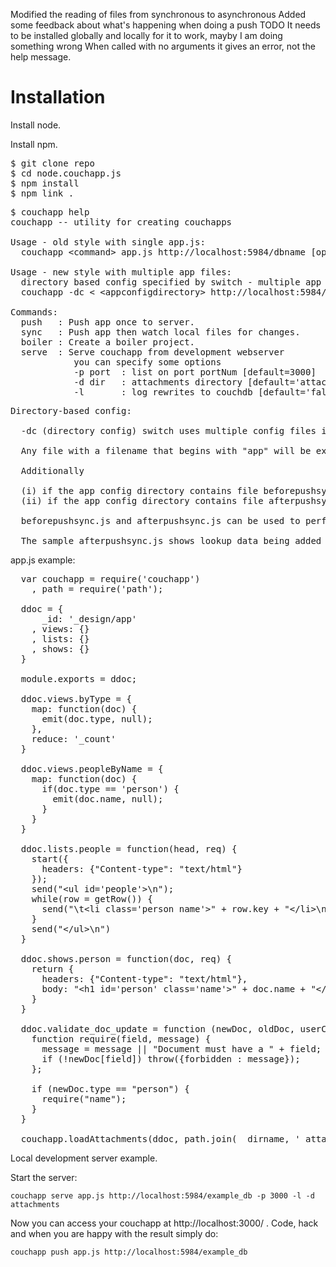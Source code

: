 Modified the reading of files from synchronous to asynchronous
Added some feedback about what's happening when doing a push
TODO
It needs to be installed globally and locally for it to work, mayby I
am doing something wrong
When called with no arguments it gives an error, not the help message.

# Installation

Install node.

Install npm.

<pre>
$ git clone repo
$ cd node.couchapp.js
$ npm install
$ npm link .
</pre>

<pre>
$ couchapp help
couchapp -- utility for creating couchapps

Usage - old style with single app.js:
  couchapp &lt;command> app.js http://localhost:5984/dbname [opts]

Usage - new style with multiple app files:
  directory based config specified by switch - multiple app files and pre- and post-processing capability)
  couchapp -dc &lt;<command> &lt;appconfigdirectory> http://localhost:5984/dbname

Commands:
  push   : Push app once to server.
  sync   : Push app then watch local files for changes.
  boiler : Create a boiler project.
  serve  : Serve couchapp from development webserver
            you can specify some options
            -p port  : list on port portNum [default=3000]
            -d dir   : attachments directory [default='attachments']
            -l       : log rewrites to couchdb [default='false']
</pre>

<pre>
Directory-based config:

  -dc (directory config) switch uses multiple config files in the directory specified by &lt;appconfigdirectory>

  Any file with a filename that begins with "app" will be executed.

  Additionally

  (i) if the app config directory contains file beforepushsync.js then this will be executed before any of the app files have run
  (ii) if the app config directory contains file afterpushsync.js then this will be executed after all of the app files have run

  beforepushsync.js and afterpushsync.js can be used to perform any before/after processing, using node.js code for example.

  The sample afterpushsync.js shows lookup data being added to CouchDB after the CouchApp has been pushed.
</pre>

app.js example:

<pre>
  var couchapp = require('couchapp')
    , path = require('path');

  ddoc = {
      _id: '_design/app'
    , views: {}
    , lists: {}
    , shows: {} 
  }

  module.exports = ddoc;

  ddoc.views.byType = {
    map: function(doc) {
      emit(doc.type, null);
    },
    reduce: '_count'
  }

  ddoc.views.peopleByName = {
    map: function(doc) {
      if(doc.type == 'person') {
        emit(doc.name, null);
      }
    }
  }

  ddoc.lists.people = function(head, req) {
    start({
      headers: {"Content-type": "text/html"}
    });
    send("&lt;ul id='people'>\n");
    while(row = getRow()) {
      send("\t&lt;li class='person name'>" + row.key + "&lt;/li>\n");
    }
    send("&lt;/ul>\n")
  }

  ddoc.shows.person = function(doc, req) {
    return {
      headers: {"Content-type": "text/html"},
      body: "&lt;h1 id='person' class='name'>" + doc.name + "&lt;/h1>\n"
    }
  }
  
  ddoc.validate_doc_update = function (newDoc, oldDoc, userCtx) {
    function require(field, message) {
      message = message || "Document must have a " + field;
      if (!newDoc[field]) throw({forbidden : message});
    };

    if (newDoc.type == "person") {
      require("name");
    }
  }

  couchapp.loadAttachments(ddoc, path.join(__dirname, '_attachments'));
</pre>


Local development server example.

Start the server:

    couchapp serve app.js http://localhost:5984/example_db -p 3000 -l -d attachments

Now you can access your couchapp at http://localhost:3000/ . Code, hack and when you are
happy with the result simply do:

    couchapp push app.js http://localhost:5984/example_db
